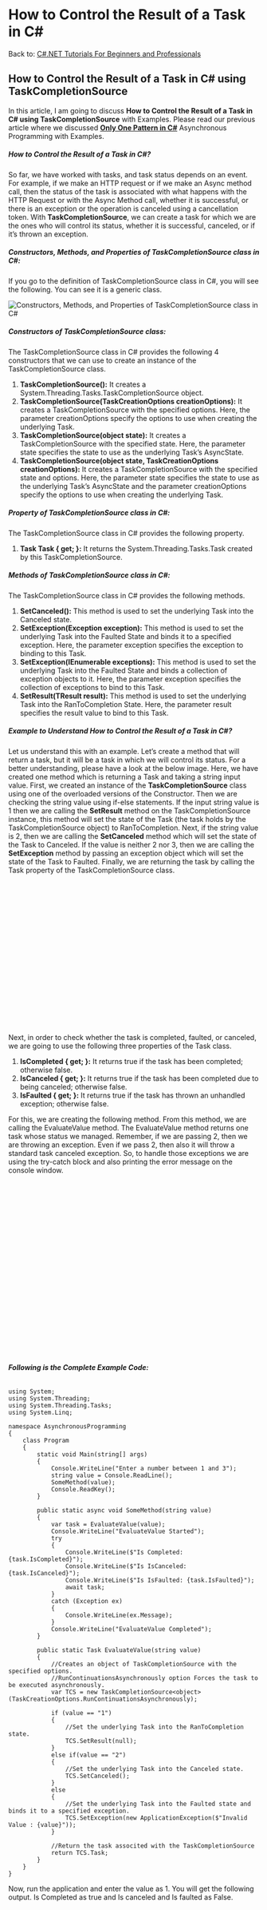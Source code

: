 # How to Control the Result of a Task in C#

Back to: [C#.NET Tutorials For Beginners and Professionals](https://dotnettutorials.net/course/csharp-dot-net-tutorials/)

## **How to Control the Result of a Task in C# using TaskCompletionSource**

In this article, I am going to discuss **How to Control the Result of a Task in C# using TaskCompletionSource** with Examples. Please read our previous article where we discussed [**Only One Pattern in C#**](https://dotnettutorials.net/lesson/only-one-pattern-in-csharp/) Asynchronous Programming with Examples.

##### **How to Control the Result of a Task in C#?**

So far, we have worked with tasks, and task status depends on an event. For example, if we make an HTTP request or if we make an Async method call, then the status of the task is associated with what happens with the HTTP Request or with the Async Method call, whether it is successful, or there is an exception or the operation is canceled using a cancellation token. With **TaskCompletionSource**, we can create a task for which we are the ones who will control its status, whether it is successful, canceled, or if it’s thrown an exception.

##### **Constructors, Methods, and Properties of TaskCompletionSource class in C#:**

If you go to the definition of TaskCompletionSource class in C#, you will see the following. You can see it is a generic class.

![Constructors, Methods, and Properties of TaskCompletionSource class in C#](https://dotnettutorials.net/wp-content/uploads/2022/06/word-image-26978-1.png?ezimgfmt=ng%3Awebp%2Fngcb8%2Frs%3Adevice%2Frscb8-1 "Constructors, Methods, and Properties of TaskCompletionSource class in C#")

##### **Constructors of TaskCompletionSource class:**

The TaskCompletionSource class in C# provides the following 4 constructors that we can use to create an instance of the TaskCompletionSource class.

1. **TaskCompletionSource():** It creates a System.Threading.Tasks.TaskCompletionSource object.
2. **TaskCompletionSource(TaskCreationOptions creationOptions):** It creates a TaskCompletionSource with the specified options. Here, the parameter creationOptions specify the options to use when creating the underlying Task.
3. **TaskCompletionSource(object state):** It creates a TaskCompletionSource with the specified state. Here, the parameter state specifies the state to use as the underlying Task’s AsyncState.
4. **TaskCompletionSource(object state, TaskCreationOptions creationOptions):** It creates a TaskCompletionSource with the specified state and options. Here, the parameter state specifies the state to use as the underlying Task’s AsyncState and the parameter creationOptions specify the options to use when creating the underlying Task.

##### **Property of TaskCompletionSource class in C#:**

The TaskCompletionSource class in C# provides the following property.

1. **Task<TResult> Task { get; }:** It returns the System.Threading.Tasks.Task created by this TaskCompletionSource.

##### **Methods of TaskCompletionSource class in C#:**

The TaskCompletionSource class in C# provides the following methods.

1. **SetCanceled():** This method is used to set the underlying Task into the Canceled state.
2. **SetException(Exception exception):** This method is used to set the underlying Task into the Faulted State and binds it to a specified exception. Here, the parameter exception specifies the exception to binding to this Task.
3. **SetException(IEnumerable<Exception> exceptions):** This method is used to set the underlying Task into the Faulted State and binds a collection of exception objects to it. Here, the parameter exception specifies the collection of exceptions to bind to this Task.
4. **SetResult(TResult result):** This method is used to set the underlying Task into the RanToCompletion State. Here, the parameter result specifies the result value to bind to this Task.

##### **Example to Understand How to Control the Result of a Task in C#?**

Let us understand this with an example. Let’s create a method that will return a task, but it will be a task in which we will control its status. For a better understanding, please have a look at the below image. Here, we have created one method which is returning a Task and taking a string input value. First, we created an instance of the **TaskCompletionSource** class using one of the overloaded versions of the Constructor. Then we are checking the string value using if-else statements. If the input string value is 1 then we are calling the **SetResult** method on the TaskCompletionSource instance, this method will set the state of the Task (the task holds by the TaskCompletionSource object) to RanToCompletion. Next, if the string value is 2, then we are calling the **SetCanceled** method which will set the state of the Task to Canceled. If the value is neither 2 nor 3, then we are calling the **SetException** method by passing an exception object which will set the state of the Task to Faulted. Finally, we are returning the task by calling the Task property of the TaskCompletionSource class.

![Example to Understand How to Control the Result of a Task in C#?](data:image/svg+xml,%3Csvg%20xmlns=%22http://www.w3.org/2000/svg%22%20width=%221003%22%20height=%22577%22%3E%3C/svg%3E "Example to Understand How to Control the Result of a Task in C#?")

Next, in order to check whether the task is completed, faulted, or canceled, we are going to use the following three properties of the Task class.

1. **IsCompleted { get; }:** It returns true if the task has been completed; otherwise false.
2. **IsCanceled { get; }:** It returns true if the task has been completed due to being canceled; otherwise false.
3. **IsFaulted { get; }:** It returns true if the task has thrown an unhandled exception; otherwise false.

For this, we are creating the following method. From this method, we are calling the EvaluateValue method. The EvaluateValue method returns one task whose status we managed. Remember, if we are passing 2, then we are throwing an exception. Even if we pass 2, then also it will throw a standard task canceled exception. So, to handle those exceptions we are using the try-catch block and also printing the error message on the console window.

![How to Control the Result of a Task in C# using TaskCompletionSource](data:image/svg+xml,%3Csvg%20xmlns=%22http://www.w3.org/2000/svg%22%20width=%22593%22%20height=%22406%22%3E%3C/svg%3E "How to Control the Result of a Task in C# using TaskCompletionSource")

###### **Following is the Complete Example Code:**

```
using System;
using System.Threading;
using System.Threading.Tasks;
using System.Linq;

namespace AsynchronousProgramming
{
    class Program
    {
        static void Main(string[] args)
        {
            Console.WriteLine("Enter a number between 1 and 3");
            string value = Console.ReadLine();
            SomeMethod(value);
            Console.ReadKey();
        }

        public static async void SomeMethod(string value)
        {
            var task = EvaluateValue(value);
            Console.WriteLine("EvaluateValue Started");
            try
            {
                Console.WriteLine($"Is Completed: {task.IsCompleted}");
                Console.WriteLine($"Is IsCanceled: {task.IsCanceled}");
                Console.WriteLine($"Is IsFaulted: {task.IsFaulted}");
                await task;
            }
            catch (Exception ex)
            {
                Console.WriteLine(ex.Message);
            }
            Console.WriteLine("EvaluateValue Completed");
        }

        public static Task EvaluateValue(string value)
        {
            //Creates an object of TaskCompletionSource with the specified options.
            //RunContinuationsAsynchronously option Forces the task to be executed asynchronously.
            var TCS = new TaskCompletionSource<object>(TaskCreationOptions.RunContinuationsAsynchronously);

            if (value == "1")
            {
                //Set the underlying Task into the RanToCompletion state.
                TCS.SetResult(null);
            }
            else if(value == "2")
            {
                //Set the underlying Task into the Canceled state.
                TCS.SetCanceled();
            }
            else
            {
                //Set the underlying Task into the Faulted state and binds it to a specified exception.
                TCS.SetException(new ApplicationException($"Invalid Value : {value}"));
            }

            //Return the task associted with the TaskCompletionSource
            return TCS.Task;
        }
    }
}
```

Now, run the application and enter the value as 1. You will get the following output. Is Completed as true and Is canceled and Is faulted as False.

![How to Control the Result of a Task in C# using TaskCompletionSource with Examples](data:image/svg+xml,%3Csvg%20xmlns=%22http://www.w3.org/2000/svg%22%20width=%22290%22%20height=%22141%22%3E%3C/svg%3E "How to Control the Result of a Task in C# using TaskCompletionSource with Examples")

Now, again run the application and enter the value as 2. You will get the following output. Is Completed and Is canceled as True and Is faulted as False. As it is canceled so it will throw a task canceled exception that you can see in the Exception message.

![How to Control the Result of a Task in C# using TaskCompletionSource](data:image/svg+xml,%3Csvg%20xmlns=%22http://www.w3.org/2000/svg%22%20width=%22295%22%20height=%22163%22%3E%3C/svg%3E "How to Control the Result of a Task in C# using TaskCompletionSource")

Now, again run the application and enter the value as 3. You will get the following output. Is Completed as True, Is canceled as False and Is Faulted as True. As we throw an exception, so you can that exception message.

![How to Control the Result of a Task in C#](data:image/svg+xml,%3Csvg%20xmlns=%22http://www.w3.org/2000/svg%22%20width=%22280%22%20height=%22163%22%3E%3C/svg%3E "How to Control the Result of a Task in C#")

So, you can see with TaskCompletionSource, we have complete control over the status of the task.

##### **Example of TaskCompletionSource With Return Value**

In the previous example, if you remember we have set null, in the SetResult method. It is also possible to return some value. Let us say we want to return a string value. Then we need to pass the string value to the SetResult method. Apart from this, we need to do two more changes, First, the return type of the method will change from Task to Task<string>, and while creating the instance if the TaskCompletionSource, instead of object we need to pass a string. The following example exactly does the same.

```
using System;
using System.Threading;
using System.Threading.Tasks;
using System.Linq;

namespace AsynchronousProgramming
{
    class Program
    {
        static void Main(string[] args)
        {
            Console.WriteLine("Enter a number between 1 and 3");
            string value = Console.ReadLine();
            SomeMethod(value);
            Console.ReadKey();
        }

        public static async void SomeMethod(string value)
        {
            var task = EvaluateValue(value);
            Console.WriteLine("EvaluateValue Started");
            try
            {
                Console.WriteLine($"Is Completed: {task.IsCompleted}");
                Console.WriteLine($"Is IsCanceled: {task.IsCanceled}");
                Console.WriteLine($"Is IsFaulted: {task.IsFaulted}");
                var result = await task;
                Console.WriteLine($"Result: {result}");
            }
            catch (Exception ex)
            {
                Console.WriteLine($"Exception: {ex.Message}");
            }
            Console.WriteLine("EvaluateValue Completed");
        }

        public static Task<string> EvaluateValue(string value)
        {
            //Creates an object of TaskCompletionSource with the specified options.
            //RunContinuationsAsynchronously option Forces the task to be executed asynchronously.
            var TCS = new TaskCompletionSource<string>(TaskCreationOptions.RunContinuationsAsynchronously);

            if (value == "1")
            {
                //Set the underlying Task into the RanToCompletion state.
                TCS.SetResult("Task Completed");
            }
            else if(value == "2")
            {
                //Set the underlying Task into the Canceled state.
                TCS.SetCanceled();
            }
            else
            {
                //Set the underlying Task into the Faulted state and binds it to a specified exception.
                TCS.SetException(new ApplicationException($"Invalid Value : {value}"));
            }

            //Return the task associted with the TaskCompletionSource
            return TCS.Task;
        }
    }
}
```

Run the above code and enter the value as 1 and then you will get the following output. You can observe the Result.

![Example of TaskCompletionSource With Return Value](data:image/svg+xml,%3Csvg%20xmlns=%22http://www.w3.org/2000/svg%22%20width=%22296%22%20height=%22164%22%3E%3C/svg%3E "Example of TaskCompletionSource With Return Value")

In the next article, I am going to discuss [**Task-based Asynchronous Programming in C#**](https://dotnettutorials.net/lesson/asynchronous-programming-in-csharp/) with Examples. Here, in this article, I try to explain **How to Control the Result of a Task in C# using TaskCompletionSource** with Examples. I hope you enjoy this How to Control the Result of a Task in C# with Examples using TaskCompletionSource article.

[![dotnettutorials 1280x720](data:image/svg+xml,%3Csvg%20xmlns=%22http://www.w3.org/2000/svg%22%20width=%221280%22%20height=%22720%22%3E%3C/svg%3E)](https://dotnettutorials.net/pranaya-rout/)

[Dot Net Tutorials](https://dotnettutorials.net/pranaya-rout/)

**About the Author: Pranaya Rout**

Pranaya Rout has published more than 3,000 articles in his 11-year career. Pranaya Rout has very good experience with Microsoft Technologies, Including C#, VB, ASP.NET MVC, ASP.NET Web API, EF, EF Core, ADO.NET, LINQ, SQL Server, MYSQL, Oracle, ASP.NET Core, Cloud Computing, Microservices, Design Patterns and still learning new technologies.

https://www.facebook.com/tutorialsdotnet/http://www.linkedin.com/in/pranaya-routhttps://twitter.com/RoutPranayahttps://www.youtube.com/@DotNetTutorialshttps://wa.me/917021801173https://t.me/dotnettutorials

[Previous Lesson
Only One Pattern in C#
Lesson 10 within section Asynchronous Programming.](https://dotnettutorials.net/lesson/only-one-pattern-in-csharp/)

[Next Lesson
Task-Based Asynchronous Programming in C#
Lesson 12 within section Asynchronous Programming.](https://dotnettutorials.net/lesson/asynchronous-programming-in-csharp/)

### 3 thoughts on “How to Control the Result of a Task in C#”

1. ![](data:image/svg+xml,%3Csvg%20xmlns=%22http://www.w3.org/2000/svg%22%20width=%221280%22%20height=%22720%22%3E%3C/svg%3E)

**[Dot Net Tutorials](https://dotnettutorials.net)**

[June 28, 2022 at 8:47 pm](https://dotnettutorials.net/lesson/how-to-control-the-result-of-a-task-in-csharp/#comment-3173)

Guys,
Please give your valuable feedback. And also, give your suggestions about this How to Control the Result of a Task in C# concept. If you have any better examples, you can also put them in the comment section. If you have any key points related to How to Control the Result of a Task in C#, you can also share the same.

[Reply](https://dotnettutorials.net/lesson/how-to-control-the-result-of-a-task-in-csharp//#comment-3173)
2. ![](data:image/svg+xml,%3Csvg%20xmlns=%22http://www.w3.org/2000/svg%22%20width=%2250%22%20height=%2250%22%3E%3C/svg%3E)

**Aymen**

[November 26, 2023 at 10:50 pm](https://dotnettutorials.net/lesson/how-to-control-the-result-of-a-task-in-csharp/#comment-4776)

Hello,
Just a question: do we really need to awit for ttask in this code below ?

try
{
Console.WriteLine($”Is Completed: {task.IsCompleted}”);
Console.WriteLine($”Is IsCanceled: {task.IsCanceled}”);
Console.WriteLine($”Is IsFaulted: {task.IsFaulted}”);
await task;
}
catch (Exception ex)
{
Console.WriteLine(ex.Message);
}
Console.WriteLine(“EvaluateValue Completed”);

[Reply](https://dotnettutorials.net/lesson/how-to-control-the-result-of-a-task-in-csharp//#comment-4776)

    1. ![](data:image/svg+xml,%3Csvg%20xmlns=%22http://www.w3.org/2000/svg%22%20width=%221280%22%20height=%22720%22%3E%3C/svg%3E)

**[Dot Net Tutorials](https://dotnettutorials.net/pranaya-rout/)**

[November 27, 2023 at 10:31 am](https://dotnettutorials.net/lesson/how-to-control-the-result-of-a-task-in-csharp/#comment-4777)

If you are not awaiting the task, then it will not wait till the task is completed. In that case, if any exception occurs, your application will not handle it.

[Reply](https://dotnettutorials.net/lesson/how-to-control-the-result-of-a-task-in-csharp//#comment-4777)

### Leave a Reply [Cancel reply](/lesson/how-to-control-the-result-of-a-task-in-csharp/#respond)

Your email address will not be published. Required fields are marked \*

Comment \* 

Name\*

Email\*

Website

---
